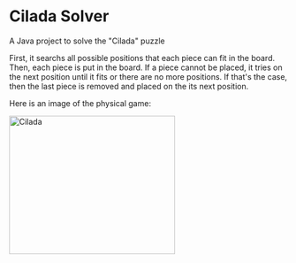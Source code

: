 # Cilada Solver

A Java project to solve the "Cilada" puzzle 

First, it searchs all possible positions that each piece can fit in the board.
Then, each piece is put in the board. If a piece cannot be placed, it tries on the next position until it fits
or there are no more positions. If that's the case, then the last piece is removed and placed on the its next position.

Here is an image of the physical game:

<img src="https://http2.mlstatic.com/jogo-cilada-estrela-sa-frete-gratis-D_NQ_NP_679453-MLB27034381092_032018-F.jpg" alt="Cilada" width="300" height="250">
